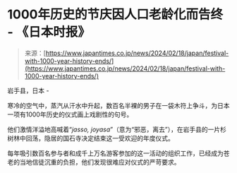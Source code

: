 <!--yml

category: 未分类

date: 2024-05-29 13:22:47

-->

# 1000年历史的节庆因人口老龄化而告终 - 《日本时报》

> 来源：[https://www.japantimes.co.jp/news/2024/02/18/japan/festival-with-1000-year-history-ends/](https://www.japantimes.co.jp/news/2024/02/18/japan/festival-with-1000-year-history-ends/)

岩手县，日本 - 

寒冷的空气中，蒸汽从汗水中升起，数百名半裸的男子在一袋木符上争斗，为日本一项有1000年历史的仪式画上戏剧性的句号。

他们激情洋溢地高喊着“*jasso, joyasa*”（意为“邪恶，离去”），在岩手县的一片杉树林中回荡，隐居的国石寺决定结束这一受欢迎的年度仪式。

每年吸引数百名参与者和成千上万名游客参加的这一活动的组织工作，已经成为苍老的当地信徒沉重的负担，他们发现很难应对仪式的严苛要求。

